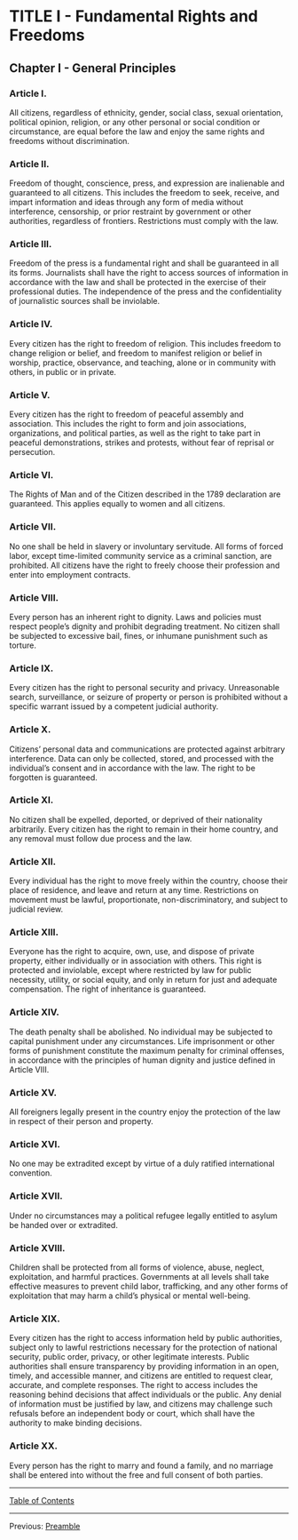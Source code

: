 # TITLE I - Fundamental Rights and Freedoms

## Chapter I - General Principles

### Article I. 
All citizens, regardless of ethnicity, gender, social class, sexual orientation, political opinion, religion, or any other personal or social condition or circumstance, are equal before the law and enjoy the same rights and freedoms without discrimination.

### Article II. 
Freedom of thought, conscience, press, and expression are inalienable and guaranteed to all citizens. This includes the freedom to seek, receive, and impart information and ideas through any form of media without interference, censorship, or prior restraint by government or other authorities, regardless of frontiers. Restrictions must comply with the law.

### Article III. 
Freedom of the press is a fundamental right and shall be guaranteed in all its forms. Journalists shall have the right to access sources of information in accordance with the law and shall be protected in the exercise of their professional duties. The independence of the press and the confidentiality of journalistic sources shall be inviolable.

### Article IV. 
Every citizen has the right to freedom of religion. This includes freedom to change religion or belief, and freedom to manifest religion or belief in worship, practice, observance, and teaching, alone or in community with others, in public or in private.

### Article V. 
Every citizen has the right to freedom of peaceful assembly and association. This includes the right to form and join associations, organizations, and political parties, as well as the right to take part in peaceful demonstrations, strikes and protests, without fear of reprisal or persecution.

### Article VI. 
The Rights of Man and of the Citizen described in the 1789 declaration are guaranteed. This applies equally to women and all citizens.

### Article VII. 
No one shall be held in slavery or involuntary servitude. All forms of forced labor, except time-limited community service as a criminal sanction, are prohibited. All citizens have the right to freely choose their profession and enter into employment contracts.

### Article VIII. 
Every person has an inherent right to dignity. Laws and policies must respect people’s dignity and prohibit degrading treatment. No citizen shall be subjected to excessive bail, fines, or inhumane punishment such as torture.

### Article IX. 
Every citizen has the right to personal security and privacy. Unreasonable search, surveillance, or seizure of property or person is prohibited without a specific warrant issued by a competent judicial authority.

### Article X. 
Citizens’ personal data and communications are protected against arbitrary interference. Data can only be collected, stored, and processed with the individual’s consent and in accordance with the law. The right to be forgotten is guaranteed.

### Article XI. 
No citizen shall be expelled, deported, or deprived of their nationality arbitrarily. Every citizen has the right to remain in their home country, and any removal must follow due process and the law.

### Article XII. 
Every individual has the right to move freely within the country, choose their place of residence, and leave and return at any time. Restrictions on movement must be lawful, proportionate, non-discriminatory, and subject to judicial review.

### Article XIII. 
Everyone has the right to acquire, own, use, and dispose of private property, either individually or in association with others. This right is protected and inviolable, except where restricted by law for public necessity, utility, or social equity, and only in return for just and adequate compensation. The right of inheritance is guaranteed.

### Article XIV. 
The death penalty shall be abolished. No individual may be subjected to capital punishment under any circumstances. Life imprisonment or other forms of punishment constitute the maximum penalty for criminal offenses, in accordance with the principles of human dignity and justice defined in Article VIII.

### Article XV. 
All foreigners legally present in the country enjoy the protection of the law in respect of their person and property.

### Article XVI. 
No one may be extradited except by virtue of a duly ratified international convention.

### Article XVII. 
Under no circumstances may a political refugee legally entitled to asylum be handed over or extradited.

### Article XVIII. 
Children shall be protected from all forms of violence, abuse, neglect, exploitation, and harmful practices. Governments at all levels shall take effective measures to prevent child labor, trafficking, and any other forms of exploitation that may harm a child’s physical or mental well-being.

### Article XIX. 
Every citizen has the right to access information held by public authorities, subject only to lawful restrictions necessary for the protection of national security, public order, privacy, or other legitimate interests. Public authorities shall ensure transparency by providing information in an open, timely, and accessible manner, and citizens are entitled to request clear, accurate, and complete responses. The right to access includes the reasoning behind decisions that affect individuals or the public. Any denial of information must be justified by law, and citizens may challenge such refusals before an independent body or court, which shall have the authority to make binding decisions.

### Article XX. 
Every person has the right to marry and found a family, and no marriage shall be entered into without the free and full consent of both parties.

---

[Table of Contents](TABLE_OF_CONTENTS.md)

---

Previous: [Preamble](PREAMBLE.md)
